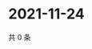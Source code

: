 # 2021-11-24

共 0 条

<!-- BEGIN WEIBO -->
<!-- 最后更新时间 Wed Nov 24 2021 11:15:09 GMT+0800 (China Standard Time) -->

<!-- END WEIBO -->
